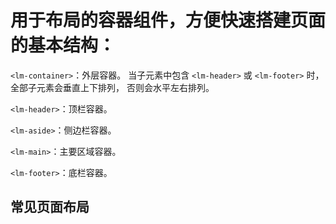 # 用于布局的容器组件，方便快速搭建页面的基本结构：

`<lm-container>`：外层容器。 当子元素中包含 `<lm-header>` 或 `<lm-footer>` 时，全部子元素会垂直上下排列， 否则会水平左右排列。

`<lm-header>`：顶栏容器。

`<lm-aside>`：侧边栏容器。

`<lm-main>`：主要区域容器。

`<lm-footer>`：底栏容器。

## 常见页面布局
<demo vue="Container/LayoutHM.vue"/>

<demo vue="Container/LayoutHMF.vue"/>

<demo vue="Container/LayoutAM.vue"/>

<demo vue="Container/LayoutHAM.vue"/>

<demo vue="Container/LayoutHAMF.vue"/>

<demo vue="Container/LayoutAMA.vue"/>


